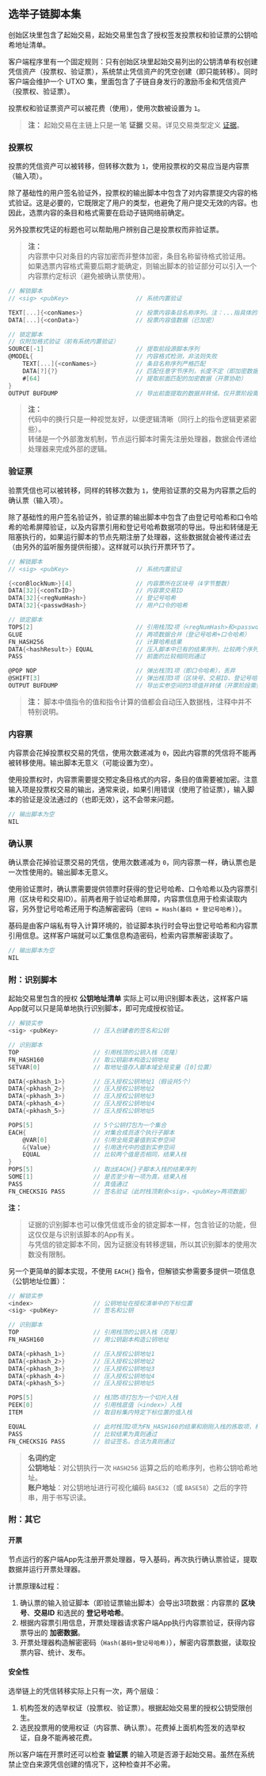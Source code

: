 ## 选举子链脚本集

创始区块里包含了起始交易，起始交易里包含了授权签发投票权和验证票的公钥哈希地址清单。

客户端程序里有一个固定规则：只有创始区块里起始交易列出的公钥清单有权创建凭信资产（投票权、验证票），系统禁止凭信资产的凭空创建（即只能转移）。同时客户端会维护一个 UTXO 集，里面包含了子链自身发行的激励币金和凭信资产（投票权、验证票）。

投票权和验证票资产可以被花费（使用），使用次数被设置为 `1`。

> __注：__
> 起始交易在主链上只是一笔 __证据__ 交易。详见交易类型定义 [证据](../../5.脚本系统设计.md#证据)。


### 投票权

投票的凭信资产可以被转移，但转移次数为 `1`，使用投票权的交易应当是内容票（输入项）。

除了基础性的用户签名验证外，投票权的输出脚本中包含了对内容票提交内容的格式验证。这是必要的，它既限定了用户的类型，也避免了用户提交无效的内容。也因此，选票内容的条目和格式需要在启动子链网络前确定。

另外投票权凭证的标题也可以帮助用户辨别自己是投票权而非验证票。

> __注：__<br>
> 内容票中只对条目的内容加密而非整体加密，条目名称留待格式验证用。<br>
> 如果选票内容格式需要后期才能确定，则输出脚本的验证部分可以引入一个内容票约定标识（避免被确认票使用）。<br>

```go
// 解锁脚本
// <sig> <pubKey>                   // 系统内置验证

TEXT[...]{<conNames>}               // 投票内容条目名称序列。注：...指具体的长度值，<conNames>为指代
DATA[...]{<conData>}                // 投票内容值数据（已加密）

// 锁定脚本
// 仅附加格式验证（前有系统内置验证）
SOURCE[-1]                          // 提取前段源脚本序列
@MODEL{                             // 内容格式检测，非法则失败
    TEXT[...]{<conNames>}           // 条目名称序列严格匹配
    DATA[?]{?}                      // 匹配任意字节序列，长度不定（即加密数据）
    #[64]                           // 提取前面匹配的加密数据（开票协助）
}
OUTPUT BUFDUMP                      // 导出前面提取的数据并转储。仅开票阶段需要，空执行无害
```

> __注：__<br>
> 代码中的换行只是一种视觉友好，以便逻辑清晰（同行上的指令逻辑更紧密些）。<br>
> 转储是一个外部激发机制，节点运行脚本时需先注册处理器，数据会传递给处理器来完成外部的逻辑。<br>


### 验证票

验票凭信也可以被转移，同样的转移次数为 `1`，使用验证票的交易为内容票之后的确认票（输入项）。

除了基础性的用户签名验证外，验证票的输出脚本中包含了由登记号哈希和口令哈希的哈希屏障验证，以及内容票引用和登记号哈希数据项的导出。导出和转储是无阻塞执行的，如果运行脚本的节点先期注册了处理器，这些数据就会被传递过去（由另外的监听服务提供衔接）。这样就可以执行开票环节了。

```go
// 解锁脚本
// <sig> <pubKey>                   // 系统内置验证

{<conBlockNum>}[4]                  // 内容票所在区块号（4字节整数）
DATA[32]{<conTxID>}                 // 内容票交易ID
DATA[32]{<regNumHash>}              // 登记号哈希
DATA[32]{<passwdHash>}              // 用户口令的哈希

// 锁定脚本
TOPS[2]                             // 引用栈顶2项（<regNumHash>和<passwdHash>）
GLUE                                // 两项数据合并（登记号哈希+口令哈希）
FN_HASH256                          // 计算哈希结果
DATA{<hashResult>} EQUAL            // 压入脚本中已有的结果序列，比较两个序列是否相同
PASS                                // 前面的比较相同则通过

@POP NOP                            // 弹出栈顶1项（即口令哈希），丢弃
@SHIFT[3]                           // 弹出栈顶3项（区块号、交易ID、登记号哈希）到实参空间
OUTPUT BUFDUMP                      // 导出实参空间的3项值并转储（开票阶段需要）
```

> __注：__
> 脚本中值指令的值和指令计算的值都会自动压入数据栈，注释中并不特别说明。


### 内容票

内容票会花掉投票权交易的凭信，使用次数递减为 `0`，因此内容票的凭信将不能再被转移使用。输出脚本无意义（可能设置为空）。

使用投票权时，内容票需要提交预定条目格式的内容，条目的值需要被加密。注意输入项是投票权交易的输出，通常来说，如果引用错误（使用了验证票），输入脚本的验证是没法通过的（也即无效），这不会带来问题。

```go
// 输出脚本为空
NIL
```


### 确认票

确认票会花掉验证票交易的凭信，使用次数递减为 `0`，同内容票一样，确认票也是一次性使用的。输出脚本无意义。

使用验证票时，确认票需要提供领票时获得的登记号哈希、口令哈希以及内容票引用（区块号和交易ID）。前两者用于验证哈希屏障，内容票信息用于检索读取内容，另外登记号哈希还用于构造解密密码（`密码 = Hash(基码 + 登记号哈希)`）。

基码是由客户端私有导入计算环境的，验证脚本执行时会导出登记号哈希和内容票引用信息。这样客户端就可以汇集信息构造密码，检索内容票解密读取了。

```go
// 输出脚本为空
NIL
```


### 附：识别脚本

起始交易里包含的授权 __公钥地址清单__ 实际上可以用识别脚本表达，这样客户端App就可以只是简单地执行识别脚本，即可完成授权验证。

```go
// 解锁实参
<sig> <pubKey>          // 压入创建者的签名和公钥

// 识别脚本
TOP                     // 引用栈顶的公钥入栈（克隆）
FN_HASH160              // 取公钥副本构造公钥地址
SETVAR[0]               // 取地址值存入脚本域全局变量（[0]位置）

DATA{<pkhash_1>}        // 压入授权公钥地址1（假设共5个）
DATA{<pkhash_2>}        // 压入授权公钥地址2
DATA{<pkhash_3>}        // 压入授权公钥地址3
DATA{<pkhash_4>}        // 压入授权公钥地址4
DATA{<pkhash_5>}        // 压入授权公钥地址5

POPS[5]                 // 5个公钥打包为一个集合
EACH{                   // 对集合成员逐个执行子脚本
    @VAR[0]             // 引用全局变量值到实参空间
    &{Value}            // 引用迭代中的值到实参空间
    EQUAL               // 比较两个值是否相同，结果入栈
}
POPS[5]                 // 取出EACH{}子脚本入栈的结果序列
SOME[1]                 // 是否至少有一项为真，结果入栈
PASS                    // 真值通过
FN_CHECKSIG PASS        // 签名验证（此时栈顶剩余<sig>，<pubKey>两项数据）
```

__注：__<br>
> 证据的识别脚本也可以像凭信或币金的锁定脚本一样，包含验证的功能，但这仅仅是与识别该脚本的App有关。<br>
> 与凭信的锁定脚本不同，因为证据没有转移逻辑，所以其识别脚本的使用次数没有限制。<br>


另一个更简单的脚本实现，不使用  `EACH{}` 指令，但解锁实参需要多提供一项信息（公钥地址位置）：

```go
// 解锁实参
<index>                 // 公钥地址在授权清单中的下标位置
<sig> <pubKey>          // 签名和公钥

// 识别脚本
TOP                     // 引用栈顶的公钥入栈（克隆）
FN_HASH160              // 用公钥副本构造公钥地址

DATA{<pkhash_1>}        // 压入授权公钥地址1
DATA{<pkhash_2>}        // 压入授权公钥地址2
DATA{<pkhash_3>}        // 压入授权公钥地址3
DATA{<pkhash_4>}        // 压入授权公钥地址4
DATA{<pkhash_5>}        // 压入授权公钥地址5

POPS[5]                 // 栈顶5项打包为一个切片入栈
PEEK[0]                 // 引用栈底值（<index>）入栈
ITEM                    // 取目标集内特定下标位置的值入栈

EQUAL                   // 此时栈顶2项为FN_HASH160的结果和刚刚入栈的拣取项，相等比较
PASS                    // 比较结果为真则通过
FN_CHECKSIG PASS        // 验证签名，合法为真则通过
```

> **名词约定**<br>
> **公钥地址**：对公钥执行一次 `HASH256` 运算之后的哈希序列，也称公钥哈希地址。<br>
> **账户地址**：对公钥地址进行可视化编码 `BASE32`（或 `BASE58`）之后的字符串，用于书写识读。<br>


### 附：其它

#### 开票

节点运行的客户端App先注册开票处理器，导入基码，再次执行确认票验证，提取数据并运行开票处理器。

计票原理&过程：

1. 确认票的输入验证脚本（即验证票输出脚本）会导出3项数据：内容票的 __区块号__、__交易ID__ 和选民的 __登记号哈希__。
2. 根据内容票引用信息，开票处理器请求客户端App执行内容票验证，获得内容票导出的 __加密数据__。
3. 开票处理器构造解密密码（`Hash(基码+登记号哈希)`），解密内容票数据，读取投票内容、统计、发布。


#### 安全性

选举链上的凭信转移实际上只有一次，两个层级：

1. 机构签发的选举权证（投票权、验证票）。根据起始交易里的授权公钥受限创生。
2. 选民投票用的使用权证（内容票、确认票）。花费掉上面机构签发的选举权证，自身不能再被花费。

所以客户端在开票时还可以检查 __验证票__ 的输入项是否源于起始交易。虽然在系统禁止空白来源凭信创建的情况下，这种检查并不必需。
